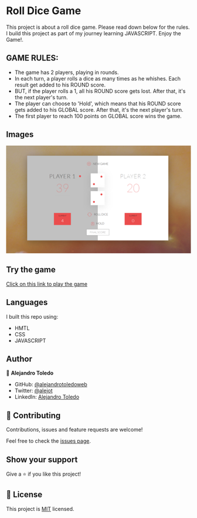 # Roll Dice Game

This project is about a roll dice game. Please read down below for the rules.
I build this project as part of my journey learning JAVASCRIPT.
Enjoy the Game!.

## GAME RULES:

- The game has 2 players, playing in rounds.
- In each turn, a player rolls a dice as many times as he whishes. 
Each result get added to his ROUND score.
- BUT, if the player rolls a 1, all his ROUND score gets lost. 
After that, it's the next player's turn.
- The player can choose to 'Hold', which means that his ROUND score 
gets added to his GLOBAL score. After that, it's the next player's turn.
- The first player to reach 100 points on GLOBAL score wins the game.


## Images

![screenshot](./assets/images/Screenshot-game.png)

## Try the game 

[Click on this link to play the game](https://alejandrotoledoweb.github.io/roll-dice-game/)

## Languages

I built this repo using:

 - HMTL
 - CSS
 - JAVASCRIPT

 ## Author

👤 **Alejandro Toledo**

- GitHub: [@alejandrotoledoweb](https://github.com/alejandrotoledoweb)
- Twitter: [@alejot](https://twitter.com/alejot) 
- LinkedIn: [Alejandro Toledo](https://www.linkedin.com/in/alejandro-toledo-3b444b109/) 

## 🤝 Contributing

Contributions, issues and feature requests are welcome!

Feel free to check the [issues page](https://github.com/alejandrotoledoweb/roll-dice-game/issues).

## Show your support

Give a ⭐️ if you like this project!


## 📝 License

This project is [MIT](https://opensource.org/licenses/MIT) licensed.

